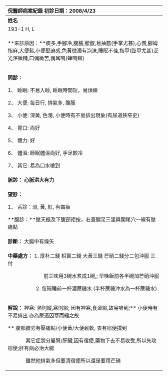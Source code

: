 ﻿|**倪醫師病案紀錄**     初診日期：2008/4/23|
| :- |
|**姓名**|**性別：**|**年齡及體型**|**來診日期：**|
|193-1 H, L|男|52/瘦;中型|2008/4/23|
|<p>**來診原因：**痰多,手腳冷,腹脹,腰酸,易抽筋(手掌尤甚),心慌,腳姆指麻,大便鬆,小便壓迫感,色黃微濁有泡沫,睡眠不佳,指甲(趾甲尤甚)乏光澤微糙,口偶微苦,偶耳鳴(蟬鳴聲)</p><p></p>|
|<p>**問診：**</p><p>1、 睡眠: 不易入睡, 睡眠時間短，易煩躁</p><p>2、 大便: 每日行, 排氣多, 腹脹</p><p>3、 小便: 深黃, 色濁, 小便時有不易排出現象(有尿道狹窄史)</p><p>4、 胃口: 尚好</p><p>5、 體力: 好</p><p>6、 體溫: 睡眠體溫尚好, 手足較冷</p><p>7、 其它: 易為口水嗆到</p>|
|**脈診： 心脈洪大有力**|
|<p>**望診：**</p><p>1、 舌診：淡, 黃, 紅, 有齒痕</p><p>**腹診：**壓天樞及下腹部拒按，右查腿足三里與闌尾穴一線有壓痛點</p>|
|**診斷：** 大腸中有燥矢|
|<p>**中藥處方：** 1. 厚朴二錢  枳實二錢  大黃三錢  芒硝二錢分二包沖服   三付</p><p>`              `前三味用3碗水煮成1碗,; 早晚飯前各半碗加芒硝沖服</p><p></p><p>`           `2. 每碗睡前一杯濃蔗糖水 (半杯蔗糖沖水為一杯蔗糖水)</p>|
|<p>**解說：** 裡寒: 熱則縱,寒則縮; 因有裡寒,食道縮,故易嗆到;** 小便時有不易排出       亦為尿道因寒而縮之故.</p><p>**       腹部臍旁有壓痛點/小便黃/大便鬆軟, 表有宿便擋到</p><p>`       `其它症狀分屬腎/肝臟,因有宿便,藥物下去不易收受,所以先攻宿便;肝有病必治大腸</p><p>`       `雖然他排氣多但要清宿便所以還是要用芒硝</p>|

